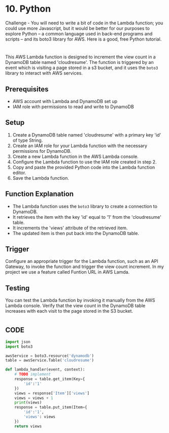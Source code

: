 # 10. Python

Challenge - You will need to write a bit of code in the Lambda function; you could use more Javascript, but it would be better for our purposes to explore Python – a common language used in back-end programs and scripts – and its boto3 library for AWS. Here is a good, free Python tutorial.
#

This AWS Lambda function is designed to increment the view count in a DynamoDB table named 'cloudresume'. The function is triggered by an event which is visiting a page stored in a s3 bucket, and it uses the `boto3` library to interact with AWS services.

## Prerequisites
- AWS account with Lambda and DynamoDB set up
- IAM role with permissions to read and write to DynamoDB

## Setup
1. Create a DynamoDB table named 'cloudresume' with a primary key 'id' of type String.
2. Create an IAM role for your Lambda function with the necessary permissions for DynamoDB.
3. Create a new Lambda function in the AWS Lambda console.
4. Configure the Lambda function to use the IAM role created in step 2.
5. Copy and paste the provided Python code into the Lambda function editor.
6. Save the Lambda function.

## Function Explanation
- The Lambda function uses the `boto3` library to create a connection to DynamoDB.
- It retrieves the item with the key 'id' equal to '1' from the 'cloudresume' table.
- It increments the 'views' attribute of the retrieved item.
- The updated item is then put back into the DynamoDB table.

## Trigger
Configure an appropriate trigger for the Lambda function, such as an API Gateway, to invoke the function and trigger the view count increment. In my project we use a feature called Funtion URL in AWS Lamda.

## Testing
You can test the Lambda function by invoking it manually from the AWS Lambda console. Verify that the view count in the DynamoDB table increases with each visit to the page stored in the S3 bucket.

#

## CODE

```python
import json
import boto3

awsService = boto3.resource('dynamodb')
table = awsService.Table('cloudresume')

def lambda_handler(event, context):
    # TODO implement
    response = table.get_item(Key={
        'id':'1'
    })
    views = response['Item']['views']
    views = views + 1
    print(views)
    response = table.put_item(Item={
        'id':'1',
        'views': views
    })
    return views
```
